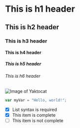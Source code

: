 # This is h1 header

## This is h2 header

### This is h3 header

#### This is h4 header

##### This is h5 header

###### This is h6 header

![Image of Yaktocat](https://octodex.github.com/images/yaktocat.png)

``` javascript
var myVar = "Hello, world!";
```

- [x] List syntax is required
- [x] This item is complete
- [ ] This item is not complete
